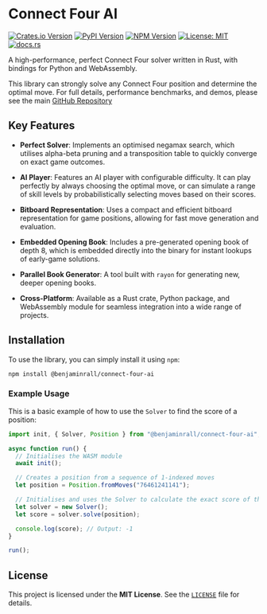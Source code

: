 # Connect Four AI

[![Crates.io Version](https://img.shields.io/crates/v/connect-four-ai)](https://crates.io/crates/connect-four-ai)
[![PyPI Version](https://img.shields.io/pypi/v/connect-four-ai)](https://pypi.org/project/connect-four-ai)
[![NPM Version](https://img.shields.io/npm/v/connect-four-ai)](https://www.npmjs.com/package/connect-four-ai)
[![License: MIT](https://img.shields.io/badge/License-MIT-yellow.svg)](https://github.com/benjaminrall/connect-four-ai/blob/main/LICENSE)
[![docs.rs](https://img.shields.io/docsrs/connect-four-ai)](https://docs.rs/connect-four-ai)

A high-performance, perfect Connect Four solver written in Rust, with bindings for Python and WebAssembly.

This library can strongly solve any Connect Four position and determine the optimal move.
For full details, performance benchmarks, and demos, please see the main
[GitHub Repository](https://github.com/benjaminrall/connect-four-ai)

## Key Features

- **Perfect Solver**: Implements an optimised negamax search,
  which utilises alpha-beta pruning and a transposition table
  to quickly converge on exact game outcomes.

- **AI Player**: Features an AI player with configurable difficulty. It can play
  perfectly by always choosing the optimal move, or can simulate a range of
  skill levels by probabilistically selecting moves based on their scores.

- **Bitboard Representation**: Uses a compact and efficient bitboard representation for
  game positions, allowing for fast move generation and evaluation.

- **Embedded Opening Book**: Includes a pre-generated opening book of depth 8, which is
  embedded directly into the binary for instant lookups of early-game solutions.

- **Parallel Book Generator**: A tool built with `rayon` for generating new, deeper
  opening books.

- **Cross-Platform**: Available as a Rust crate, Python package, and WebAssembly module for
  seamless integration into a wide range of projects.

## Installation

To use the library, you can simply install it using `npm`:

```shell
npm install @benjaminrall/connect-four-ai
```

### Example Usage

This is a basic example of how to use the `Solver` to find the score of a position:

```javascript
import init, { Solver, Position } from "@benjaminrall/connect-four-ai";

async function run() {
  // Initialises the WASM module
  await init();

  // Creates a position from a sequence of 1-indexed moves
  let position = Position.fromMoves("76461241141");

  // Initialises and uses the Solver to calculate the exact score of the position
  let solver = new Solver();
  let score = solver.solve(position);

  console.log(score); // Output: -1
}

run();
```

## License

This project is licensed under the **MIT License**. See the [`LICENSE`](https://github.com/benjaminrall/connect-four-ai/blob/main/LICENSE) file for details.

